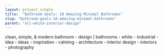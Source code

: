 ```yaml
---
layout: project_single
title:  "Bathroom Goals: 10 Amazing Minimal Bathrooms"
slug: "bathroom-goals-10-amazing-minimal-bathrooms"
parent: "all-white-interior-design"
---
```

clean, simple, & modern bathroom - design | bathrooms - white - industrial - idea - ideas - inspiration - calming - architecture - interior design - interiors - photography